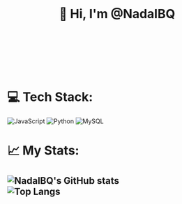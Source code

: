 <br>
<h1 align="center">
	<p>👋 Hi, I'm @NadalBQ</p>
	<br>
</h1>
<br><br>

# 💻 Tech Stack:
![JavaScript](https://img.shields.io/badge/javascript-%23323330.svg?style=for-the-badge&logo=javascript&logoColor=%23F7DF1E) ![Python](https://img.shields.io/badge/python-3670A0?style=for-the-badge&logo=python&logoColor=ffdd54) ![MySQL](https://img.shields.io/badge/mysql-%2300f.svg?style=for-the-badge&logo=mysql&logoColor=white)

# 📈 My Stats:
![NadalBQ's GitHub stats](https://github-readme-streak-stats.herokuapp.com/?user=NadalBQ&theme=dark&hide_border=false)<br>
![Top Langs](https://github-readme-stats.vercel.app/api/top-langs/?username=NadalBQ&layout=compact)
---
